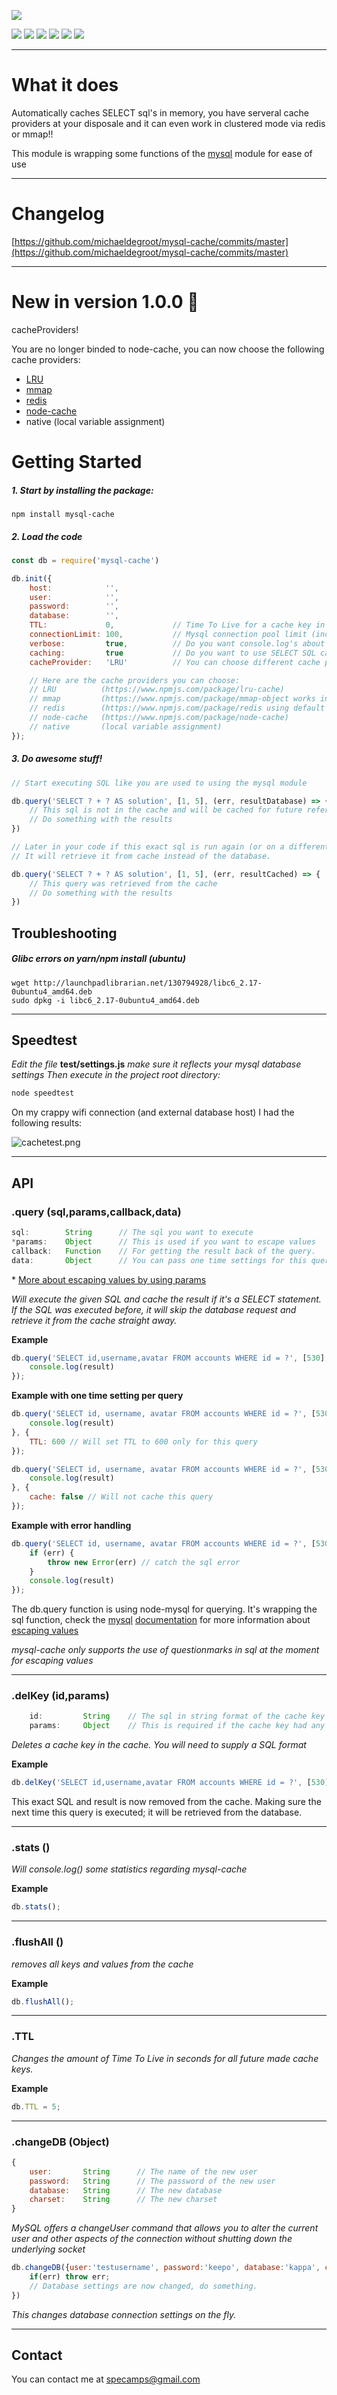 [![](https://nodei.co/npm/mysql-cache.png?downloads=true&downloadRank=true&stars=true)](https://www.npmjs.com/package/mysql-cache)

[![](https://david-dm.org/michaeldegroot/mysql-cache.svg)](https://david-dm.org/michaeldegroot/mysql-cache 'david-dm')
[![](https://travis-ci.org/michaeldegroot/mysql-cache.svg?branch=master)](https://travis-ci.org/michaeldegroot/mysql-cache)
[![](https://coveralls.io/repos/michaeldegroot/mysql-cache/badge.svg?branch=master&service=github)](https://coveralls.io/github/michaeldegroot/mysql-cache?branch=master)
![](https://img.shields.io/badge/Node-%3E%3D4.0-green.svg)
![](https://img.shields.io/npm/dt/mysql-cache.svg)
![](https://img.shields.io/npm/l/mysql-cache.svg)

___
# What it does
Automatically caches SELECT sql's in memory, you have serveral cache providers at your disposale and it can even work in clustered mode via redis or mmap!!

This module is wrapping some functions of the [mysql](https://www.npmjs.com/package/mysql) module for ease of use
___
# Changelog

[https://github.com/michaeldegroot/mysql-cache/commits/master](https://github.com/michaeldegroot/mysql-cache/commits/master)
___
#  New in version 1.0.0 :rocket:
cacheProviders!

You are no longer binded to node-cache, you can now choose the following cache providers:
 - [LRU](https://www.npmjs.com/package/lru-cache)
 - [mmap](https://www.npmjs.com/package/mmap-object)
 - [redis](https://www.npmjs.com/package/redis)
 - [node-cache](https://www.npmjs.com/package/node-cache)
 - native (local variable assignment)

#  Getting Started

##### 1. Start by installing the package:
    npm install mysql-cache

##### 2. Load the code
```javascript
const db = require('mysql-cache')

db.init({
    host:            '',
    user:            '',
    password:        '',
    database:        '',
    TTL:             0,             // Time To Live for a cache key in seconds (0 = infinite)
    connectionLimit: 100,           // Mysql connection pool limit (increase value if you are having problems)
    verbose:         true,          // Do you want console.log's about what the program is doing?
    caching:         true           // Do you want to use SELECT SQL caching?
    cacheProvider:   'LRU'          // You can choose different cache providers of your liking SEE BELOW:

    // Here are the cache providers you can choose:
    // LRU          (https://www.npmjs.com/package/lru-cache)
    // mmap         (https://www.npmjs.com/package/mmap-object works in clustered mode but is using IO!)
    // redis        (https://www.npmjs.com/package/redis using default 127.0.0.1 database 1)
    // node-cache   (https://www.npmjs.com/package/node-cache)
    // native       (local variable assignment)
});
```
##### 3. Do awesome stuff!
```javascript
// Start executing SQL like you are used to using the mysql module

db.query('SELECT ? + ? AS solution', [1, 5], (err, resultDatabase) => {
    // This sql is not in the cache and will be cached for future references
    // Do something with the results
})

// Later in your code if this exact sql is run again (or on a different thread thanks to a clustered mode application),
// It will retrieve it from cache instead of the database.

db.query('SELECT ? + ? AS solution', [1, 5], (err, resultCached) => {
    // This query was retrieved from the cache
    // Do something with the results
})
```
## Troubleshooting

##### Glibc errors on yarn/npm install (ubuntu)
```
wget http://launchpadlibrarian.net/130794928/libc6_2.17-0ubuntu4_amd64.deb
sudo dpkg -i libc6_2.17-0ubuntu4_amd64.deb
```
___
## Speedtest
*Edit the file* **test/settings.js** *make sure it reflects your mysql database settings*
*Then execute in the project root directory:*
```javascript
node speedtest
```

On my crappy wifi connection (and external database host) I had the following results:

![cachetest.png](https://bitbucket.org/repo/jjGr8o/images/418494615-cachetest.png)
___
## API

###  .query (sql,params,callback,data)
```js
sql:        String      // The sql you want to execute
*params:    Object      // This is used if you want to escape values
callback:   Function    // For getting the result back of the query.
data:       Object      // You can pass one time settings for this query, check the examples below!
````

\* [More about escaping values by using params](https://github.com/felixge/node-mysql/blob/master/Readme.md#escaping-query-values)

_Will execute the given SQL and cache the result if it's a SELECT statement.
If the SQL was executed before, it will skip the database request and retrieve it from the cache straight away._

__Example__

```javascript
db.query('SELECT id,username,avatar FROM accounts WHERE id = ?', [530], (err, result) => {
    console.log(result)
});
```

__Example with one time setting per query__

```javascript
db.query('SELECT id, username, avatar FROM accounts WHERE id = ?', [530], (err, result) => {
    console.log(result)
}, {
    TTL: 600 // Will set TTL to 600 only for this query
});

db.query('SELECT id, username, avatar FROM accounts WHERE id = ?', [530], (err, result) => {
    console.log(result)
}, {
    cache: false // Will not cache this query
});
```

__Example with error handling__

```javascript
db.query('SELECT id, username, avatar FROM accounts WHERE id = ?', [530], (err, result) => {
    if (err) {
        throw new Error(err) // catch the sql error
    }
    console.log(result)
});
```

The db.query function is using node-mysql for querying.
It's wrapping the sql function, check the [mysql](https://www.npmjs.com/package/mysql) [documentation](https://github.com/felixge/node-mysql/blob/master/Readme.md)   for more information about [escaping values](https://github.com/felixge/node-mysql/blob/master/Readme.md#escaping-query-values)

*mysql-cache only supports the use of questionmarks in sql at the moment for escaping values*

___
### .delKey (id,params)
```js
    id:         String    // The sql in string format of the cache key you are trying to delete
    params:     Object    // This is required if the cache key had any questionmarks (params) in the sql
````
_Deletes a cache key in the cache. You will need to supply a SQL format_

__Example__

```javascript
db.delKey('SELECT id,username,avatar FROM accounts WHERE id = ?', [530]);
```

This exact SQL and result is now removed from the cache. Making sure the next time this query is executed; it will be retrieved from the database.
___
###  .stats ()
_Will console.log() some statistics regarding mysql-cache_

__Example__

```javascript
db.stats();
```
___
###  .flushAll ()
_removes all keys and values from the cache_

__Example__

```javascript
db.flushAll();
```
___
###  .TTL
_Changes the amount of Time To Live in seconds for all future made cache keys._

__Example__

```javascript
db.TTL = 5;
```
___
### .changeDB (Object)
```js
{
    user:       String      // The name of the new user
    password:   String      // The password of the new user
    database:   String      // The new database
    charset:    String      // The new charset
}
```
_MySQL offers a changeUser command that allows you to alter the current user and other aspects of the connection without shutting down the underlying socket_

```javascript
db.changeDB({user:'testusername', password:'keepo', database:'kappa', charset:'utf8'}, function(err){
    if(err) throw err;
    // Database settings are now changed, do something.
})
```

_This changes database connection settings on the fly._

 ___
## Contact
You can contact me at specamps@gmail.com
